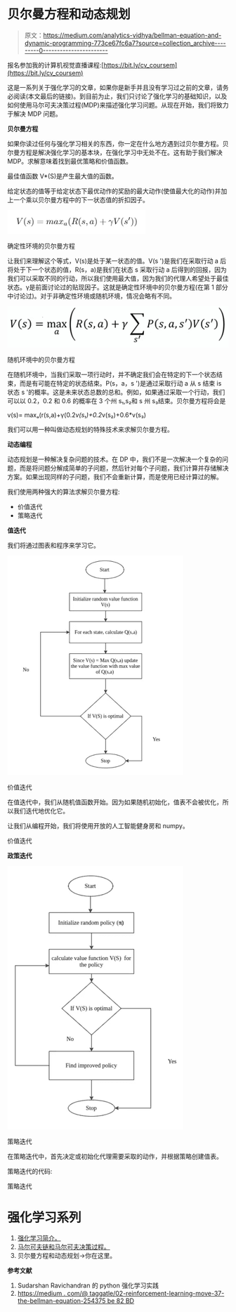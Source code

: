 # 贝尔曼方程和动态规划

> 原文：<https://medium.com/analytics-vidhya/bellman-equation-and-dynamic-programming-773ce67fc6a7?source=collection_archive---------0----------------------->

报名参加我的计算机视觉直播课程:[https://bit.ly/cv_coursem](https://bit.ly/cv_coursem)

这是一系列关于强化学习的文章，如果你是新手并且没有学习过之前的文章，请务必阅读(本文最后的链接)。到目前为止，我们只讨论了强化学习的基础知识，以及如何使用马尔可夫决策过程(MDP)来描述强化学习问题。从现在开始，我们将致力于解决 MDP 问题。

**贝尔曼方程**

如果你读过任何与强化学习相关的东西，你一定在什么地方遇到过贝尔曼方程。贝尔曼方程是解决强化学习的基本块，在强化学习中无处不在。这有助于我们解决 MDP。求解意味着找到最优策略和价值函数。

最佳值函数 V*(S)是产生最大值的函数。

给定状态的值等于给定状态下最优动作的奖励的最大动作(使值最大化的动作)并加上一个乘以贝尔曼方程中的下一状态值的折扣因子。

![](img/bbaa94ed9ff4075a125b3da61a64a68c.png)

确定性环境的贝尔曼方程

让我们来理解这个等式，V(s)是处于某一状态的值。V(s ')是我们在采取行动 a 后将处于下一个状态的值，R(s，a)是我们在状态 s 采取行动 a 后得到的回报，因为我们可以采取不同的行动，所以我们使用最大值，因为我们的代理人希望处于最佳状态。γ是前面讨论过的贴现因子。这就是确定性环境中的贝尔曼方程(在第 1 部分中讨论过)。对于非确定性环境或随机环境，情况会略有不同。

![](img/0cf8215347342ea507a9f7dc45ef5d3c.png)

随机环境中的贝尔曼方程

在随机环境中，当我们采取一项行动时，并不确定我们会在特定的下一个状态结束，而是有可能在特定的状态结束。P(s，a，s ')是通过采取行动 a 从 s 结束 is 状态 s '的概率。这是未来状态总数的总和。例如，如果通过采取一个行动，我们可以以 0.2，0.2 和 0.6 的概率在 3 个州 s₁,s₂和 s 州 s₃结束。贝尔曼方程将会是

v(s)= maxₐ(r(s,a)+γ(0.2*v(s₁)+0.2*v(s₂)+0.6*v(s₃)

我们可以用一种叫做动态规划的特殊技术来求解贝尔曼方程。

**动态编程**

动态规划是一种解决复杂问题的技术。在 DP 中，我们不是一次解决一个复杂的问题，而是将问题分解成简单的子问题，然后针对每个子问题，我们计算并存储解决方案。如果出现同样的子问题，我们不会重新计算，而是使用已经计算过的解。

我们使用两种强大的算法求解贝尔曼方程:

*   价值迭代
*   策略迭代

**值迭代**

我们将通过图表和程序来学习它。

![](img/5ca7a65bf7d2f2c94562f723de721045.png)

价值迭代

在值迭代中，我们从随机值函数开始。因为如果随机初始化，值表不会被优化，所以我们迭代地优化它。

让我们从编程开始，我们将使用开放的人工智能健身房和 numpy。

价值迭代

**政策迭代**

![](img/eca7b59cc4cdb1f8ca198e80d67f0bfd.png)

策略迭代

在策略迭代中，首先决定或初始化代理需要采取的动作，并根据策略创建值表。

策略迭代的代码:

策略迭代

# 强化学习系列

1.  [强化学习简介。](/@sanchittanwar75/introduction-to-reinforcement-learning-dc49e5c04310)
2.  [马尔可夫链和马尔可夫决策过程。](/@sanchittanwar75/markov-chains-and-markov-decision-process-e91cda7fa8f2)
3.  贝尔曼方程和动态规划→你在这里。

**参考文献**

1.  Sudarshan Ravichandran 的 python 强化学习实践
2.  [https://medium . com/@ taggatle/02-reinforcement-learning-move-37-the-bellman-equation-254375 be 82 BD](/@taggatle/02-reinforcement-learning-move-37-the-bellman-equation-254375be82bd)
